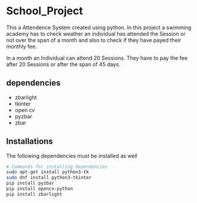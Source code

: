# School_Project
This a Attendence System created using python. In this project a swimming academy has to check weather an individual has attended the Session or not over the span of a month and also to check if they have payed their monthly fee.

In a month an Individual can attend 20 Sessions. They have to pay the fee after 20 Sessions or after the span of 45 days.
## dependencies
- zbarlight
- tkinter
- open cv
- pyzbar
- zbar

## Installations
The following dependencies must be installed as well

```bash
# Commands for installing Dependencies
sudo apt-get install python3-tk  
sudo dnf install python3-tkinter
pip install pyzbar
pip install opencv-python
pip install zbarlight

```
